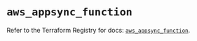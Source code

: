 # `aws_appsync_function`

Refer to the Terraform Registry for docs: [`aws_appsync_function`](https://registry.terraform.io/providers/hashicorp/aws/5.51.0/docs/resources/appsync_function).

